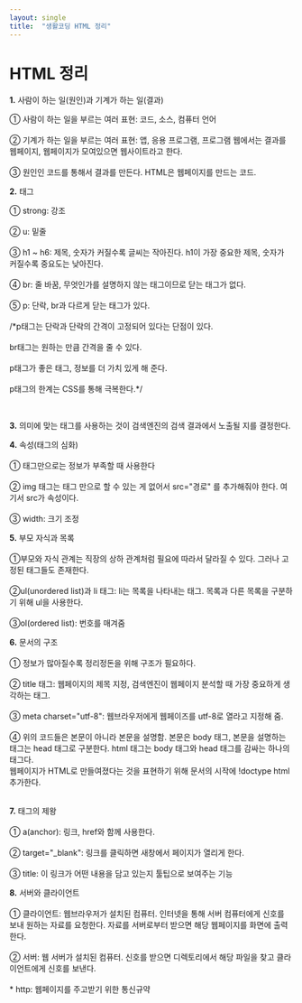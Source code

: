 ```yaml
---
layout: single
title:  "생활코딩 HTML 정리"
---
```



<h1>HTML 정리</h1>

<strong>1.</strong> 사람이 하는 일(원인)과 기계가 하는 일(결과)

<p>
① 사람이 하는 일을 부르는 여러 표현: 코드, 소스, 컴퓨터 언어 <br><br>
② 기계가 하는 일을 부르는 여러 표현: 앱, 응용 프로그램, 프로그램 웹에서는 결과를 웹페이지, 웹페이지가 모여있으면 웹사이트라고 한다.<br><br>③ 원인인 코드를 통해서 결과를 만든다. HTML은 웹페이지를 만드는 코드. </p>



<strong>2.</strong>  태그

<p>① strong: 강조<br><br> ② u: 밑줄<br><br> ③ h1 ~ h6: 제목, 숫자가 커질수록 글씨는 작아진다. h1이 가장 중요한 제목, 숫자가 커질수록 중요도는 낮아진다.<br><br> ④ br: 줄 바꿈, 무엇인가를 설명하지 않는 태그이므로 닫는 태그가 없다.<br><br>⑤ p: 단락, br과 다르게 닫는 태그가 있다. <br><br>
/*p태그는 단락과 단락의 간격이 고정되어 있다는 단점이 있다. 
<br><br>br태그는 원하는 만큼 간격을 줄 수 있다. <br><br>p태그가 좋은 태그, 정보를 더 가치 있게 해 준다. <br><br>p태그의 한계는 CSS를 통해 극복한다.*/

​    

<p><strong>3.</strong> 의미에 맞는 태그를 사용하는 것이 검색엔진의 검색 결과에서 노출될 지를 결정한다. </p>

<p><strong>4.</strong> 속성(태그의 심화)
<br><br>① 태그만으로는 정보가 부족할 때 사용한다 
<br><br>② img 태그는 태그 만으로 할 수 있는 게 없어서 src="경로" 를 추가해줘야 한다. 여기서 src가 속성이다.<br><br>③ width: 크기 조정</p>



<p><strong>5.</strong> 부모 자식과 목록
<br><br> ①부모와 자식 관계는 직장의 상하 관계처럼 필요에 따라서 달라질 수 있다. 그러나 고정된 태그들도 존재한다. <br><br>
②ul(unordered list)과 li 태그: li는 목록을 나타내는 태그. 목록과 다른 목록을 구분하기 위해 ul을 사용한다. <br><br>
 ③ol(ordered list): 번호를 매겨줌</p>



<p><strong>6.</strong> 문서의 구조<br><br>
① 정보가 많아질수록 정리정돈을 위해 구조가 필요하다.<br><br>
② title 태그: 웹페이지의 제목 지정, 검색엔진이 웹페이지 분석할 때 가장 중요하게 생각하는 태그.
<br><br> ③ meta charset="utf-8": 웹브라우저에게 웹페이즈를 utf-8로 열라고 지정해 줌.
<br><br>④ 위의 코드들은 본문이 아니라 본문을 설명함. 본문은 body 태그, 본문을 설명하는 태그는 head 태그로 구분한다. html 태그는 body 태그와 head 태그를 감싸는 하나의 태그다.<br>
웹페이지가 HTML로 만들여졌다는 것을 표현하기 위해 문서의 시작에 !doctype html 추가한다. <br><br>
</p>

<p><strong>7.</strong> 태그의 제왕<br><br>
① a(anchor): 링크, href와 함께 사용한다.<br><br>
② target="_blank": 링크를 클릭하면 새창에서 페이지가 열리게 한다.<br><br>
    ③ title: 이 링크가 어떤 내용을 담고 있는지 툴팁으로 보여주는 기능</p>



<p><strong>8.</strong> 서버와 클라이언트<br><br>
① 클라이언트: 웹브라우저가 설치된 컴퓨터. 인터넷을 통해 서버 컴퓨터에게 신호를 보내 원하는 자료를 요청한다. 자료를 서버로부터 받으면 해당 웹페이지를 화면에 출력한다. <br><br> 
② 서버: 웹 서버가 설치된 컴퓨터. 신호를 받으면 디렉토리에서 해당 파일을 찾고 클라이언트에게 신호를 보낸다. <br><br>
* http: 웹페이지를 주고받기 위한 통신규약 


​    

